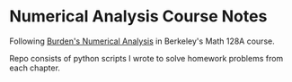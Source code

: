 # Numerical Analysis Course Notes

Following [Burden's Numerical Analysis](https://www.amazon.com/Numerical-Analysis-Richard-L-Burden/dp/1305253663) in Berkeley's Math 128A course.

Repo consists of python scripts I wrote to solve homework problems from each chapter.
